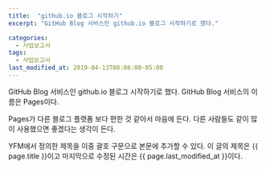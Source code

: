 ```yaml
---
title:  "github.io 블로그 시작하기"
excerpt: "GitHub Blog 서비스인 github.io 블로그 시작하기로 했다."

categories:
  - 사업보고서
tags:
  - 사업보고서
last_modified_at: 2019-04-13T08:06:00-05:00
---
```


GitHub Blog 서비스인 github.io 블로그 시작하기로 했다.
GitHub Blog 서비스의 이름은 Pages이다.

Pages가 다른 블로그 플랫폼 보다 편한 것 같아서 마음에 든다.
다른 사람들도 같이 많이 사용했으면 좋겠다는 생각이 든다.

YFM에서 정의한 제목을 이중 괄호 구문으로 본문에 추가할 수 있다.
이 글의 제목은 {{ page.title }}이고
마지막으로 수정된 시간은 {{ page.last_modified_at }}이다.